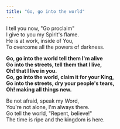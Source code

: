 ```yaml
---
title: "Go, go into the world"
---
```


I tell you now, "Go proclaim"   
I give to you my Spirit's flame.   
He is at work, inside of You,   
To overcome all the powers of darkness.

**Go, go into the world tell them I'm alive   
Go into the streets, tell them that I live,   
Oh! that I live in you.   
Go, go into the world, claim it for your King,   
Go into the streets, dry your people's tears,   
Oh! making all things new.**

Be not afraid, speak my Word,   
You're not alone, I'm always there.   
Go tell the world, "Repent, believe!"   
The time is ripe and the kingdom is here.